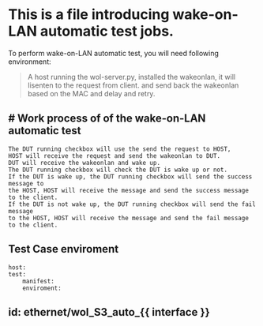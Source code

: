 # This is a file introducing wake-on-LAN automatic test jobs.
To perform wake-on-LAN automatic test, you will need following environment:
>A host running the wol-server.py, installed the wakeonlan, it will lisenten to the request from client. and send back the wakeonlan based on the MAC and delay and retry.

## # Work process of of the wake-on-LAN automatic test
    The DUT running checkbox will use the send the request to HOST, 
    HOST will receive the request and send the wakeonlan to DUT.
    DUT will receive the wakeonlan and wake up.
    The DUT running checkbox will check the DUT is wake up or not.
    If the DUT is wake up, the DUT running checkbox will send the success message to
    the HOST, HOST will receive the message and send the success message to the client.
    If the DUT is not wake up, the DUT running checkbox will send the fail message
    to the HOST, HOST will receive the message and send the fail message to the client.

## Test Case enviroment
    host:
    test:
        manifest:
        enviroment:

## id: ethernet/wol_S3_auto_{{ interface }}

